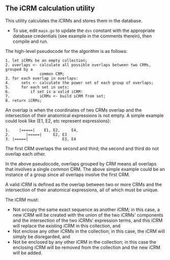 The iCRM calculation utility
----------------------------

This utility calculates the iCRMs and stores them in the database.

- To use, edit `main.go` to update the `dsn` constant with the appropriate database credentials (see example in the comments therein), then compile and run.

The high-level pseudocode for the algorithm is as follows:

```
1. let iCRMs be an empty collection;
2. overlaps <- calculate all possible overlaps between two CRMs, grouped by a
               common CRM;
3. for each overlap in overlaps:
4.     sets <- calculate the power set of each group of overlaps;
5.     for each set in sets:
6.         if set is a valid iCRM:
7.             iCRMs <- build iCRM from set;
8. return iCRMs;
```

An overlap is when the coordinates of two CRMs overlap and the intersection of their anatomical expressions is not empty. A simple example could look like (E1, E2, etc represent expressions):

```
1.    |=====|    E1, E2,     E4,
2.       |=====|     E2, E3
3. |=====|               E3, E4
```

The first CRM overlaps the second and third; the second and third do not overlap each other.

In the above pseudocode, overlaps grouped by CRM means all overlaps that involves a single common CRM. The above simple example could be an instance of a group since all overlaps involve the first CRM.

A valid iCRM is defined as the overlap between two or more CRMs and the intersection of their anatomical expressions, all of which must be unique.

The iCRM must:
- Not occupy the same exact sequence as another iCRM; in this case, a new iCRM will be created with the union of the two iCRMs' components and the intersection of the two iCRMs' expression terms, and this iCRM will replace the existing iCRM in this collection, and
- Not enclose any other iCRMs in the collection; in this case, the iCRM will simply be disregarded, and
- Not be enclosed by any other iCRM in the collection; in this case the enclosing iCRM will be removed from the collection and the new iCRM will be added.
